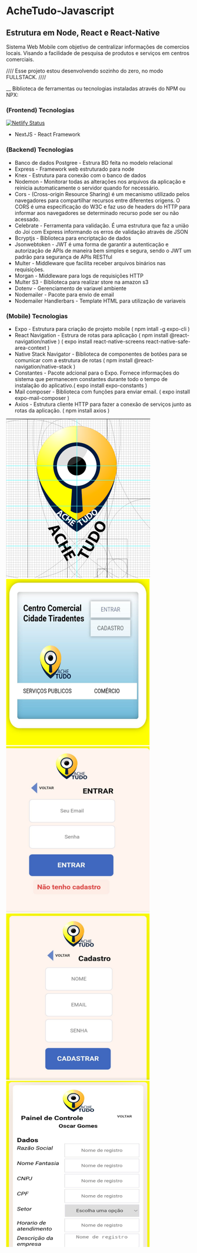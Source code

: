 # AcheTudo-Javascript
## Estrutura em Node, React e React-Native <br>

Sistema Web Mobile com objetivo de centralizar informações de comercios locais. Visando a facilidade de pesquisa de produtos e serviços em centros comerciais.

//// Esse projeto estou desenvolvendo sozinho do zero, no modo FULLSTACK. ////

__ Biblioteca de ferramentas ou tecnologias instaladas através do NPM ou NPX:

### (Frontend) Tecnologias
[![Netlify Status](https://api.netlify.com/api/v1/badges/b818efd9-5865-4a58-b863-bbc8109df9f3/deploy-status)](https://app.netlify.com/sites/achetudotiradentes/deploys)
* NextJS - React Framework

### (Backend) Tecnologias
* Banco de dados Postgree - Estrura BD feita no modelo relacional
* Express - Framework web estruturado para node
* Knex - Estrutura para conexão com o banco de dados
* Nodemon - Monitorar todas as alterações nos arquivos da aplicação e reinicia automaticamente o servidor quando for necessário.
* Cors - (Cross-origin Resource Sharing) é um mecanismo utilizado pelos navegadores para compartilhar recursos entre diferentes origens. O CORS é uma especificação do W3C e faz uso de headers do HTTP para informar aos navegadores se determinado recurso pode ser ou não acessado.
* Celebrate - Ferramenta para validação. É uma estrutura que faz a união do Joi com Express informando os erros de validação através de JSON
* Bcryptjs -  Biblioteca para encriptação de dados
* Jsonwebtoken - JWT é uma forma de garantir a autenticação e autorização de APIs de maneira bem simples e segura, sendo o JWT um padrão para segurança de APIs RESTful
* Multer - Middleware que facilita receber arquivos binários nas requisições.
* Morgan - Middleware para logs de requisições HTTP
* Multer S3 - Biblioteca para realizar store na amazon s3
* Dotenv - Gerenciamento de variavel ambiente
* Nodemailer - Pacote para envio de email
* Nodemailer Handlerbars - Template HTML para utilização de variaveis

### (Mobile) Tecnologias
* Expo - Estrutura para criação de projeto mobile ( npm intall -g expo-cli )
* React Navigation - Estrura de rotas para aplicação 
( npm install @react-navigation/native ) 
( expo install react-native-screens react-native-safe-area-context )
* Native Stack Navigator - Biblioteca de componentes de botões para se comunicar com a estrutura de rotas ( npm install @react-navigation/native-stack )
* Constantes - Pacote adcional para o Expo. Fornece informações do sistema que permanecem constantes durante todo o tempo de instalação do aplicativo.( expo install expo-constants )
* Mail composer - Biblioteca com funções para enviar email. ( expo install expo-mail-composer )
* Axios - Estrutura cliente HTTP para fazer a conexão de serviços junto as rotas da aplicação. ( npm install axios )

<img src="/frontend/src/imagens/diagrama_logo.png"/>
<img src="/frontend/src/imagens/apresentacao/1.jpg" width="390" height="450"/>
<img src="/frontend/src/imagens/apresentacao/2.jpg" width="390" height="450"/>
<img src="/frontend/src/imagens/apresentacao/3.jpg" width="390" height="450"/>
<img src="/frontend/src/imagens/apresentacao/4.jpg" width="390" height="450"/>
